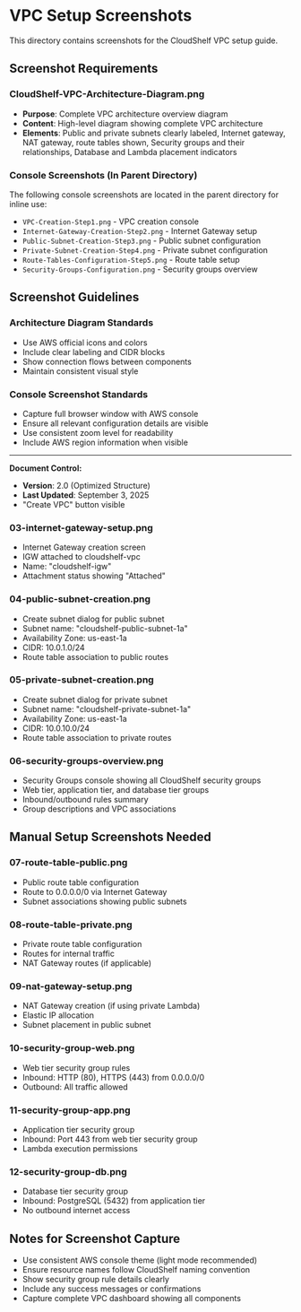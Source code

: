 # VPC Setup Screenshots

This directory contains screenshots for the CloudShelf VPC setup guide.

## Screenshot Requirements

### CloudShelf-VPC-Architecture-Diagram.png

- **Purpose**: Complete VPC architecture overview diagram
- **Content**: High-level diagram showing complete VPC architecture
- **Elements**: Public and private subnets clearly labeled, Internet gateway, NAT gateway, route tables shown, Security groups and their relationships, Database and Lambda placement indicators

### Console Screenshots (In Parent Directory)

The following console screenshots are located in the parent directory for inline use:

- `VPC-Creation-Step1.png` - VPC creation console
- `Internet-Gateway-Creation-Step2.png` - Internet Gateway setup
- `Public-Subnet-Creation-Step3.png` - Public subnet configuration
- `Private-Subnet-Creation-Step4.png` - Private subnet configuration
- `Route-Tables-Configuration-Step5.png` - Route table setup
- `Security-Groups-Configuration.png` - Security groups overview

## Screenshot Guidelines

### Architecture Diagram Standards

- Use AWS official icons and colors
- Include clear labeling and CIDR blocks
- Show connection flows between components
- Maintain consistent visual style

### Console Screenshot Standards

- Capture full browser window with AWS console
- Ensure all relevant configuration details are visible
- Use consistent zoom level for readability
- Include AWS region information when visible

---

**Document Control:**

- **Version**: 2.0 (Optimized Structure)
- **Last Updated**: September 3, 2025
- "Create VPC" button visible

### 03-internet-gateway-setup.png

- Internet Gateway creation screen
- IGW attached to cloudshelf-vpc
- Name: "cloudshelf-igw"
- Attachment status showing "Attached"

### 04-public-subnet-creation.png

- Create subnet dialog for public subnet
- Subnet name: "cloudshelf-public-subnet-1a"
- Availability Zone: us-east-1a
- CIDR: 10.0.1.0/24
- Route table association to public routes

### 05-private-subnet-creation.png

- Create subnet dialog for private subnet
- Subnet name: "cloudshelf-private-subnet-1a"
- Availability Zone: us-east-1a
- CIDR: 10.0.10.0/24
- Route table association to private routes

### 06-security-groups-overview.png

- Security Groups console showing all CloudShelf security groups
- Web tier, application tier, and database tier groups
- Inbound/outbound rules summary
- Group descriptions and VPC associations

## Manual Setup Screenshots Needed

### 07-route-table-public.png

- Public route table configuration
- Route to 0.0.0.0/0 via Internet Gateway
- Subnet associations showing public subnets

### 08-route-table-private.png

- Private route table configuration
- Routes for internal traffic
- NAT Gateway routes (if applicable)

### 09-nat-gateway-setup.png

- NAT Gateway creation (if using private Lambda)
- Elastic IP allocation
- Subnet placement in public subnet

### 10-security-group-web.png

- Web tier security group rules
- Inbound: HTTP (80), HTTPS (443) from 0.0.0.0/0
- Outbound: All traffic allowed

### 11-security-group-app.png

- Application tier security group
- Inbound: Port 443 from web tier security group
- Lambda execution permissions

### 12-security-group-db.png

- Database tier security group
- Inbound: PostgreSQL (5432) from application tier
- No outbound internet access

## Notes for Screenshot Capture

- Use consistent AWS console theme (light mode recommended)
- Ensure resource names follow CloudShelf naming convention
- Show security group rule details clearly
- Include any success messages or confirmations
- Capture complete VPC dashboard showing all components
